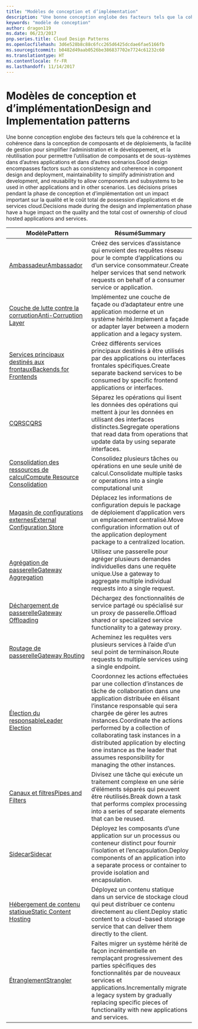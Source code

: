 ```yaml
---
title: "Modèles de conception et d’implémentation"
description: "Une bonne conception englobe des facteurs tels que la cohérence et la cohérence dans la conception de composants et de déploiements, la facilité de gestion pour simplifier l’administration et le développement, et la réutilisation pour permettre l’utilisation de composants et de sous-systèmes dans d’autres applications et dans d’autres scénarios. Les décisions prises pendant la phase de conception et d’implémentation ont un impact important sur la qualité et le coût total de possession d’applications et de services cloud."
keywords: "modèle de conception"
author: dragon119
ms.date: 06/23/2017
pnp.series.title: Cloud Design Patterns
ms.openlocfilehash: 3d6e528b8c88c6fcc265d6425dcdae6fae5166fb
ms.sourcegitcommit: b0482d49aab0526be386837702e7724c61232c60
ms.translationtype: HT
ms.contentlocale: fr-FR
ms.lasthandoff: 11/14/2017
---
```

# <a name="design-and-implementation-patterns"></a><span data-ttu-id="47487-105">Modèles de conception et d’implémentation</span><span class="sxs-lookup"><span data-stu-id="47487-105">Design and Implementation patterns</span></span>

<span data-ttu-id="47487-106">Une bonne conception englobe des facteurs tels que la cohérence et la cohérence dans la conception de composants et de déploiements, la facilité de gestion pour simplifier l’administration et le développement, et la réutilisation pour permettre l’utilisation de composants et de sous-systèmes dans d’autres applications et dans d’autres scénarios.</span><span class="sxs-lookup"><span data-stu-id="47487-106">Good design encompasses factors such as consistency and coherence in component design and deployment, maintainability to simplify administration and development, and reusability to allow components and subsystems to be used in other applications and in other scenarios.</span></span> <span data-ttu-id="47487-107">Les décisions prises pendant la phase de conception et d’implémentation ont un impact important sur la qualité et le coût total de possession d’applications et de services cloud.</span><span class="sxs-lookup"><span data-stu-id="47487-107">Decisions made during the design and implementation phase have a huge impact on the quality and the total cost of ownership of cloud hosted applications and services.</span></span>

| <span data-ttu-id="47487-108">Modèle</span><span class="sxs-lookup"><span data-stu-id="47487-108">Pattern</span></span> | <span data-ttu-id="47487-109">Résumé</span><span class="sxs-lookup"><span data-stu-id="47487-109">Summary</span></span> |
| ------- | ------- |
| [<span data-ttu-id="47487-110">Ambassadeur</span><span class="sxs-lookup"><span data-stu-id="47487-110">Ambassador</span></span>](../ambassador.md) | <span data-ttu-id="47487-111">Créez des services d’assistance qui envoient des requêtes réseau pour le compte d’applications ou d’un service consommateur.</span><span class="sxs-lookup"><span data-stu-id="47487-111">Create helper services that send network requests on behalf of a consumer service or application.</span></span> |
| [<span data-ttu-id="47487-112">Couche de lutte contre la corruption</span><span class="sxs-lookup"><span data-stu-id="47487-112">Anti-Corruption Layer</span></span>](../anti-corruption-layer.md) | <span data-ttu-id="47487-113">Implémentez une couche de façade ou d’adaptateur entre une application moderne et un système hérité.</span><span class="sxs-lookup"><span data-stu-id="47487-113">Implement a façade or adapter layer between a modern application and a legacy system.</span></span> |
| [<span data-ttu-id="47487-114">Services principaux destinés aux frontaux</span><span class="sxs-lookup"><span data-stu-id="47487-114">Backends for Frontends</span></span>](../backends-for-frontends.md) | <span data-ttu-id="47487-115">Créez différents services principaux destinés à être utilisés par des applications ou interfaces frontales spécifiques.</span><span class="sxs-lookup"><span data-stu-id="47487-115">Create separate backend services to be consumed by specific frontend applications or interfaces.</span></span> |
| [<span data-ttu-id="47487-116">CQRS</span><span class="sxs-lookup"><span data-stu-id="47487-116">CQRS</span></span>](../cqrs.md) | <span data-ttu-id="47487-117">Séparez les opérations qui lisent les données des opérations qui mettent à jour les données en utilisant des interfaces distinctes.</span><span class="sxs-lookup"><span data-stu-id="47487-117">Segregate operations that read data from operations that update data by using separate interfaces.</span></span> |
| [<span data-ttu-id="47487-118">Consolidation des ressources de calcul</span><span class="sxs-lookup"><span data-stu-id="47487-118">Compute Resource Consolidation</span></span>](../compute-resource-consolidation.md) | <span data-ttu-id="47487-119">Consolidez plusieurs tâches ou opérations en une seule unité de calcul.</span><span class="sxs-lookup"><span data-stu-id="47487-119">Consolidate multiple tasks or operations into a single computational unit</span></span> |
| [<span data-ttu-id="47487-120">Magasin de configurations externes</span><span class="sxs-lookup"><span data-stu-id="47487-120">External Configuration Store</span></span>](../external-configuration-store.md) | <span data-ttu-id="47487-121">Déplacez les informations de configuration depuis le package de déploiement d’application vers un emplacement centralisé.</span><span class="sxs-lookup"><span data-stu-id="47487-121">Move configuration information out of the application deployment package to a centralized location.</span></span> |
| [<span data-ttu-id="47487-122">Agrégation de passerelle</span><span class="sxs-lookup"><span data-stu-id="47487-122">Gateway Aggregation</span></span>](../gateway-aggregation.md) | <span data-ttu-id="47487-123">Utilisez une passerelle pour agréger plusieurs demandes individuelles dans une requête unique.</span><span class="sxs-lookup"><span data-stu-id="47487-123">Use a gateway to aggregate multiple individual requests into a single request.</span></span> |
| [<span data-ttu-id="47487-124">Déchargement de passerelle</span><span class="sxs-lookup"><span data-stu-id="47487-124">Gateway Offloading</span></span>](../gateway-offloading.md) | <span data-ttu-id="47487-125">Déchargez des fonctionnalités de service partagé ou spécialisé sur un proxy de passerelle.</span><span class="sxs-lookup"><span data-stu-id="47487-125">Offload shared or specialized service functionality to a gateway proxy.</span></span> |
| [<span data-ttu-id="47487-126">Routage de passerelle</span><span class="sxs-lookup"><span data-stu-id="47487-126">Gateway Routing</span></span>](../gateway-routing.md) | <span data-ttu-id="47487-127">Acheminez les requêtes vers plusieurs services à l’aide d’un seul point de terminaison.</span><span class="sxs-lookup"><span data-stu-id="47487-127">Route requests to multiple services using a single endpoint.</span></span> |
| [<span data-ttu-id="47487-128">Élection du responsable</span><span class="sxs-lookup"><span data-stu-id="47487-128">Leader Election</span></span>](../leader-election.md) | <span data-ttu-id="47487-129">Coordonnez les actions effectuées par une collection d’instances de tâche de collaboration dans une application distribuée en élisant l’instance responsable qui sera chargée de gérer les autres instances.</span><span class="sxs-lookup"><span data-stu-id="47487-129">Coordinate the actions performed by a collection of collaborating task instances in a distributed application by electing one instance as the leader that assumes responsibility for managing the other instances.</span></span> |
| [<span data-ttu-id="47487-130">Canaux et filtres</span><span class="sxs-lookup"><span data-stu-id="47487-130">Pipes and Filters</span></span>](../pipes-and-filters.md) | <span data-ttu-id="47487-131">Divisez une tâche qui exécute un traitement complexe en une série d’éléments séparés qui peuvent être réutilisés.</span><span class="sxs-lookup"><span data-stu-id="47487-131">Break down a task that performs complex processing into a series of separate elements that can be reused.</span></span> |
| [<span data-ttu-id="47487-132">Sidecar</span><span class="sxs-lookup"><span data-stu-id="47487-132">Sidecar</span></span>](../sidecar.md) | <span data-ttu-id="47487-133">Déployez les composants d’une application sur un processus ou conteneur distinct pour fournir l’isolation et l’encapsulation.</span><span class="sxs-lookup"><span data-stu-id="47487-133">Deploy components of an application into a separate process or container to provide isolation and encapsulation.</span></span> |
| [<span data-ttu-id="47487-134">Hébergement de contenu statique</span><span class="sxs-lookup"><span data-stu-id="47487-134">Static Content Hosting</span></span>](../static-content-hosting.md) | <span data-ttu-id="47487-135">Déployez un contenu statique dans un service de stockage cloud qui peut distribuer ce contenu directement au client.</span><span class="sxs-lookup"><span data-stu-id="47487-135">Deploy static content to a cloud-based storage service that can deliver them directly to the client.</span></span> |
| [<span data-ttu-id="47487-136">Étranglement</span><span class="sxs-lookup"><span data-stu-id="47487-136">Strangler</span></span>](../strangler.md) | <span data-ttu-id="47487-137">Faites migrer un système hérité de façon incrémentielle en remplaçant progressivement des parties spécifiques des fonctionnalités par de nouveaux services et applications.</span><span class="sxs-lookup"><span data-stu-id="47487-137">Incrementally migrate a legacy system by gradually replacing specific pieces of functionality with new applications and services.</span></span> |